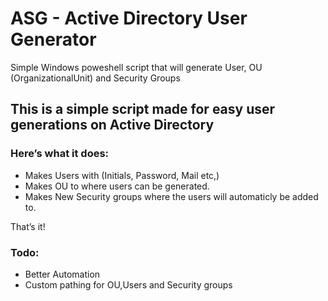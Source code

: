 # ASG - Active Directory User Generator
Simple Windows poweshell script that will generate User, OU (OrganizationalUnit) and Security Groups

## This is a simple script made for easy user generations on Active Directory
### Here’s what it does:
- Makes Users with (Initials, Password, Mail etc,)
- Makes OU to where users can be generated.
- Makes New Security groups where the users will automaticly be added to.
  
That’s it!

### Todo:
- Better Automation
- Custom pathing for OU,Users and Security groups
